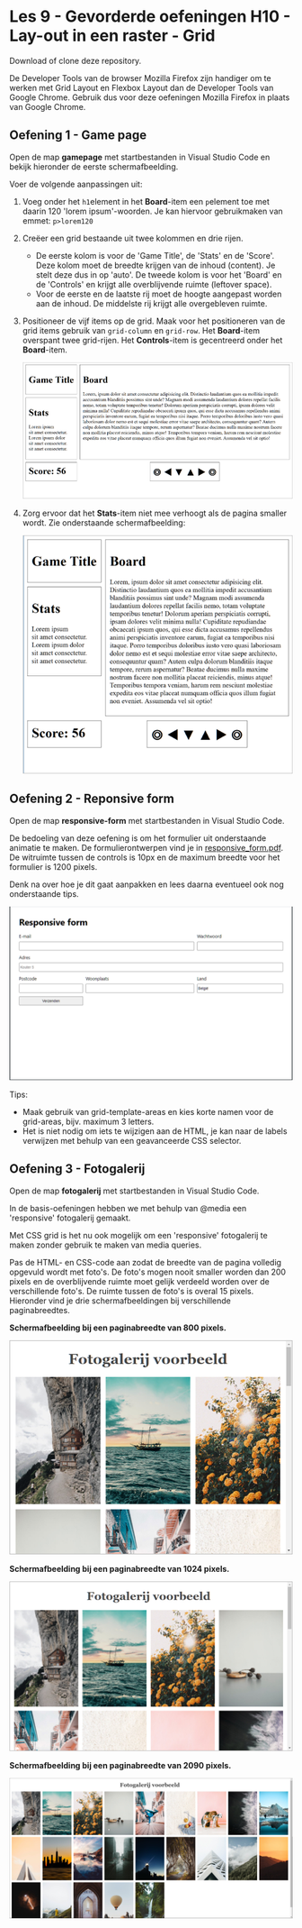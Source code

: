 # Les 9 - Gevorderde oefeningen H10 - Lay-out in een raster - Grid

Download of clone deze repository.

De Developer Tools van de browser Mozilla Firefox zijn handiger om te werken met Grid Layout en Flexbox Layout dan de Developer Tools van Google Chrome. Gebruik dus voor deze oefeningen Mozilla Firefox in plaats van Google Chrome.

## Oefening 1 - Game page

Open de map **gamepage** met startbestanden in Visual Studio Code en bekijk hieronder de eerste schermafbeelding.

Voer de volgende aanpassingen uit:

1. Voeg onder het `h1`element in het **Board**-item een `p`element toe met daarin 120 'lorem ipsum'-woorden. Je kan hiervoor gebruikmaken van emmet: `p>lorem120`
2. Creëer een grid bestaande uit twee kolommen en drie rijen.
   - De eerste kolom is voor de 'Game Title', de 'Stats' en de 'Score'. 
Deze kolom moet de breedte krijgen van de inhoud (content). Je stelt deze dus in op 'auto'.
De tweede kolom is voor het 'Board' en de 'Controls' en krijgt alle overblijvende ruimte (leftover space).
   - Voor de eerste en de laatste rij moet de hoogte aangepast worden aan de inhoud.
De middelste rij krijgt alle overgebleven ruimte.
3. Positioneer de vijf items op de grid. Maak voor het positioneren van de grid items gebruik van `grid-column` en `grid-row`. Het **Board**-item overspant twee grid-rijen. Het **Controls**-item is gecentreerd onder het **Board**-item.
 
   ![game page wide](images/ex01_screen01.png)

4. Zorg ervoor dat het **Stats**-item niet mee verhoogt als de pagina smaller wordt. Zie onderstaande schermafbeelding:

   ![game page small](images/ex01_screen02.png)


## Oefening 2 - Reponsive form

Open de map **responsive-form** met startbestanden in Visual Studio Code. 

<!---
.pdf eventueel nog verplaatsen naar de website
-->
De bedoeling van deze oefening is om het formulier uit onderstaande animatie te maken. De formulierontwerpen vind je in [responsive_form.pdf](assets/responsive_form.pdf). De witruimte tussen de controls is 10px en de maximum breedte voor het formulier is 1200 pixels.

Denk na over hoe je dit gaat aanpakken en lees daarna eventueel ook nog onderstaande tips.

![responsive form](images/responsive_form.gif)

Tips: 
- Maak gebruik van grid-template-areas en kies korte namen voor de grid-areas, bijv. maximum 3 letters.
- Het is niet nodig om iets te wijzigen aan de HTML, je kan naar de labels verwijzen met behulp van een geavanceerde CSS selector.

## Oefening 3 - Fotogalerij

Open de map **fotogalerij** met startbestanden in Visual Studio Code. 

In de basis-oefeningen hebben we met behulp van @media een 'responsive' fotogalerij gemaakt. 

Met CSS grid is het nu ook mogelijk om een 'responsive' fotogalerij te maken zonder gebruik te maken van media queries.

Pas de HTML- en CSS-code aan zodat de breedte van de pagina volledig opgevuld wordt met foto's. De foto's mogen nooit smaller worden dan 200 pixels en de overblijvende ruimte moet gelijk verdeeld worden over de verschillende foto's. De ruimte tussen de foto's is overal 15 pixels. Hieronder vind je drie schermafbeeldingen bij verschillende paginabreedtes.

**Schermafbeelding bij een paginabreedte van 800 pixels.**

![fotogalerij breedte 800](images/ex03_screen01.png)
 
**Schermafbeelding bij een paginabreedte van 1024 pixels.**

![fotogalerij breedte 1024](images/ex03_screen02.png)

**Schermafbeelding bij een paginabreedte van 2090 pixels.**

![fotogalerij breedte 2090](images/ex03_screen03-bd2.jpg)

